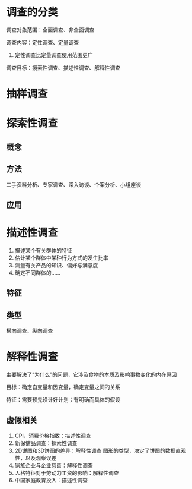 # 调查的分类

调查对象范围：全面调查、非全面调查

调查内容：定性调查、定量调查
1. 定性调查比定量调查使用范围更广

调查目标：搜索性调查、描述性调查、解释性调查

# 抽样调查

# 探索性调查

## 概念

## 方法

二手资料分析、专家调查、深入访谈、个案分析、小组座谈

## 应用

# 描述性调查

1. 描述某个有关群体的特征
2. 估计某个群体中某种行为方式的发生比率
3. 测量有关产品的知识、偏好与满意度
4. 确定不同群体的……

## 特征


## 类型

横向调查、纵向调查

# 解释性调查

主要解决了“为什么”的问题，它涉及食物的本质及影响事物变化的内在原因

目标：确定自变量和因变量，确定变量之间的关系

特征：需要预先设计好计划；有明确而具体的假设

## 虚假相关


1. CPI，消费价格指数：描述性调查
2. 新保健品调查：探索性调查
3. 2D饼图和3D饼图的差异：解释性调查
   图形的类型，决定了饼图的数据直观性，以及观察误差
4. 家族企业与企业慈善：解释性调查
5. 人格特征对于劳动力工资的影响：解释性调查
6. 中国家庭教育投入：描述性调查
